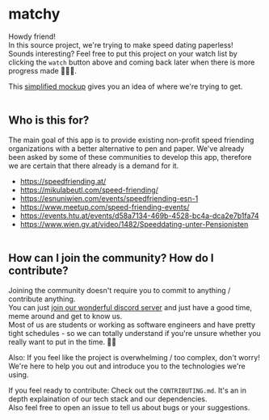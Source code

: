 # matchy
Howdy friend! <br>
In this source project, we're trying to make speed dating paperless! <br>
Sounds interesting? Feel free to put this project on your watch list by clicking the `watch` button above and coming back later when there is more progress made 👩‍💻🌈.

This [simplified mockup](https://www.figma.com/file/ClWUVCuVzjNAG4Gat5TO10/matchy-V2-(Read-Only)?node-id=9%3A1033) gives you an idea of where we're trying to get.
<br><br>

## Who is this for?
The main goal of this app is to provide existing non-profit speed friending organizations with a better alternative to pen and paper. We've already been asked by some of these communities to develop this app, therefore we are certain that there already is a demand for it.
- https://speedfriending.at/
- https://mikulabeutl.com/speed-friending/
- https://esnuniwien.com/events/speedfriending-esn-1
- https://www.meetup.com/speed-friending-events/
- https://events.htu.at/events/d58a7134-469b-4528-bc4a-dca2e7b1fa74
- https://www.wien.gv.at/video/1482/Speeddating-unter-Pensionisten
<br><br>

## How can I join the community? How do I contribute?
Joining the community doesn't require you to commit to anything / contribute anything. <br>
You can just [join our wonderful discord server](https://discord.gg/tFf2RkTg) and just have a good time, meme around and get to know us. <br>
Most of us are students or working as software engineers and have pretty tight schedules - so we can totally understand if you're unsure whether you really want to put in the time. 🍜🐱

Also: If you feel like the project is overwhelming / too complex, don't worry! We're here to help you out and introduce you to the technologies we're using.

If you feel ready to contribute: Check out the `CONTRIBUTING.md`. It's an in depth explaination of our tech stack and our dependencies. <br>
Also feel free to open an issue to tell us about bugs or your suggestions.
